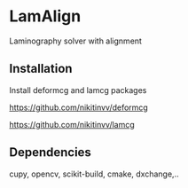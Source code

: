 # LamAlign
Laminography solver with alignment

## Installation
Install deformcg and lamcg packages

https://github.com/nikitinvv/deformcg

https://github.com/nikitinvv/lamcg

## Dependencies
cupy, opencv, scikit-build, cmake, dxchange,..

